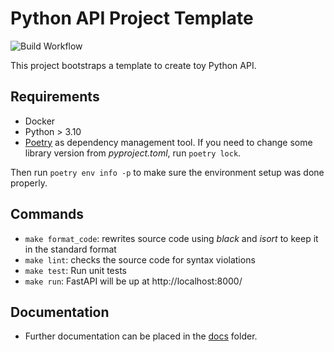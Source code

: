 # Python API Project Template

![Build Workflow](https://github.com/viniremigio/python-api-project-template/actions/workflows/build.yml/badge.svg)

This project bootstraps a template to create toy Python API.


## Requirements
- Docker
- Python > 3.10
- [Poetry](https://python-poetry.org/) as dependency management tool. If you need to change some library version from *pyproject.toml*, run `poetry lock`.

Then run `poetry env info -p` to make sure the environment setup was done properly.


## Commands
- `make format_code`: rewrites source code using *black* and *isort* to keep it in the standard format
- `make lint`: checks the source code for syntax violations
- `make test`: Run unit tests 
- `make run`: FastAPI will be up at http://localhost:8000/

## Documentation
- Further documentation can be placed in the [docs](docs/) folder.
